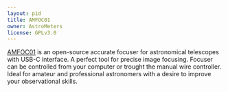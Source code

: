 ```yaml
---
layout: pid
title: AMFOC01
owner: AstroMeters
license: GPLv3.0
---
```


 [AMFOC01](https://github.com/AstroMeters/AMFOC01) is an open-source accurate focuser for astronomical telescopes with USB-C interface. A perfect tool for precise image focusing. Focuser can be controlled from your computer or trought the manual wire controller. Ideal for amateur and professional astronomers with a desire to improve your observational skills. 

